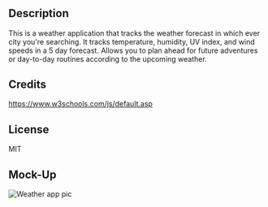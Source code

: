 # <Weather App>

## Description

This is a weather application that tracks the weather forecast in which ever city you're searching. 
It tracks temperature, humidity, UV index, and wind speeds in a 5 day forecast. 
Allows you to plan ahead for future adventures or day-to-day routines according to the upcoming weather.  





## Credits
  https://www.w3schools.com/js/default.asp
  
  
  
  
  
  
## License
  MIT
  
## Mock-Up
  
![Weather app pic](https://user-images.githubusercontent.com/106920094/204408669-c9398c06-f7bd-4043-a346-8bd5a505b56c.PNG)




